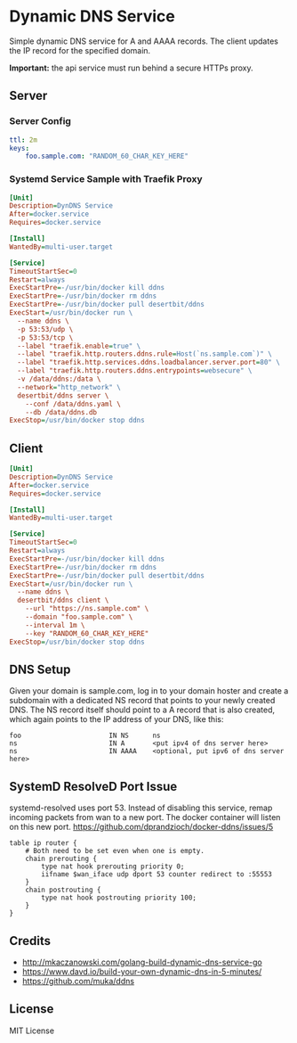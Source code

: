 # Dynamic DNS Service
Simple dynamic DNS service for A and AAAA records. The client updates the IP record for the specified domain.

**Important:** the api service must run behind a secure HTTPs proxy.

## Server

### Server Config
```yaml
ttl: 2m
keys:
    foo.sample.com: "RANDOM_60_CHAR_KEY_HERE"
```

### Systemd Service Sample with Traefik Proxy
```ini
[Unit]
Description=DynDNS Service
After=docker.service
Requires=docker.service

[Install]
WantedBy=multi-user.target

[Service]
TimeoutStartSec=0
Restart=always
ExecStartPre=-/usr/bin/docker kill ddns
ExecStartPre=-/usr/bin/docker rm ddns
ExecStartPre=-/usr/bin/docker pull desertbit/ddns
ExecStart=/usr/bin/docker run \
  --name ddns \
  -p 53:53/udp \
  -p 53:53/tcp \
  --label "traefik.enable=true" \
  --label "traefik.http.routers.ddns.rule=Host(`ns.sample.com`)" \
  --label "traefik.http.services.ddns.loadbalancer.server.port=80" \
  --label "traefik.http.routers.ddns.entrypoints=websecure" \
  -v /data/ddns:/data \
  --network="http_network" \
  desertbit/ddns server \
    --conf /data/ddns.yaml \
    --db /data/ddns.db
ExecStop=/usr/bin/docker stop ddns
```

## Client
```ini
[Unit]
Description=DynDNS Service
After=docker.service
Requires=docker.service

[Install]
WantedBy=multi-user.target

[Service]
TimeoutStartSec=0
Restart=always
ExecStartPre=-/usr/bin/docker kill ddns
ExecStartPre=-/usr/bin/docker rm ddns
ExecStartPre=-/usr/bin/docker pull desertbit/ddns
ExecStart=/usr/bin/docker run \
  --name ddns \
  desertbit/ddns client \
    --url "https://ns.sample.com" \
    --domain "foo.sample.com" \
    --interval 1m \
    --key "RANDOM_60_CHAR_KEY_HERE"
ExecStop=/usr/bin/docker stop ddns
```

## DNS Setup

Given your domain is sample.com, log in to your domain hoster and create a subdomain with a dedicated NS record that points to your newly created DNS. The NS record itself should point to a A record that is also created, which again points to the IP address of your DNS, like this:

```
foo                      IN NS      ns
ns                       IN A       <put ipv4 of dns server here>
ns                       IN AAAA    <optional, put ipv6 of dns server here>
```

## SystemD ResolveD Port Issue
systemd-resolved uses port 53. Instead of disabling this service, remap incoming
packets from wan to a new port. The docker container will listen on this new port.
https://github.com/dprandzioch/docker-ddns/issues/5

```
table ip router {
    # Both need to be set even when one is empty.
    chain prerouting {
        type nat hook prerouting priority 0;
        iifname $wan_iface udp dport 53 counter redirect to :55553
    }
    chain postrouting {
        type nat hook postrouting priority 100;
    }
}
```

## Credits
- http://mkaczanowski.com/golang-build-dynamic-dns-service-go
- https://www.davd.io/build-your-own-dynamic-dns-in-5-minutes/
- https://github.com/muka/ddns

## License
MIT License
